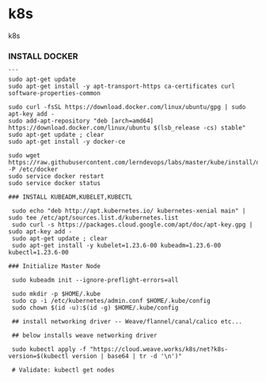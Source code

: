 # k8s
k8s
### INSTALL DOCKER 
    ```
    sudo apt-get update
    sudo apt-get install -y apt-transport-https ca-certificates curl software-properties-common

    sudo curl -fsSL https://download.docker.com/linux/ubuntu/gpg | sudo apt-key add -
    sudo add-apt-repository "deb [arch=amd64] https://download.docker.com/linux/ubuntu $(lsb_release -cs) stable"
    sudo apt-get update ; clear
    sudo apt-get install -y docker-ce
    
    sudo wget https://raw.githubusercontent.com/lerndevops/labs/master/kube/install/daemon.json -P /etc/docker
    sudo service docker restart
    sudo service docker status
   ```
 ### INSTALL KUBEADM,KUBELET,KUBECTL
    
    sudo echo "deb http://apt.kubernetes.io/ kubernetes-xenial main" | sudo tee /etc/apt/sources.list.d/kubernetes.list
    sudo curl -s https://packages.cloud.google.com/apt/doc/apt-key.gpg | sudo apt-key add -
    sudo apt-get update ; clear
    sudo apt-get install -y kubelet=1.23.6-00 kubeadm=1.23.6-00 kubectl=1.23.6-00

### Initialize Master Node 
    
    sudo kubeadm init --ignore-preflight-errors=all
	
    sudo mkdir -p $HOME/.kube
    sudo cp -i /etc/kubernetes/admin.conf $HOME/.kube/config
    sudo chown $(id -u):$(id -g) $HOME/.kube/config

    ## install networking driver -- Weave/flannel/canal/calico etc... 

    ## below installs weave networking driver 
    
    sudo kubectl apply -f "https://cloud.weave.works/k8s/net?k8s-version=$(kubectl version | base64 | tr -d '\n')" 
	
    # Validate: kubectl get nodes
